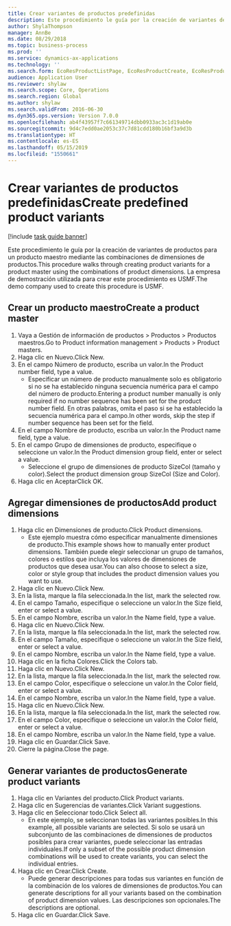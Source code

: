 ```yaml
---
title: Crear variantes de productos predefinidas
description: Este procedimiento le guía por la creación de variantes de productos para un producto maestro mediante las combinaciones de dimensiones de productos.
author: ShylaThompson
manager: AnnBe
ms.date: 08/29/2018
ms.topic: business-process
ms.prod: ''
ms.service: dynamics-ax-applications
ms.technology: ''
ms.search.form: EcoResProductListPage, EcoResProductCreate, EcoResProductDetails, EcoResProductMasterDimension, EcoResProductVariants, EcoResProductVariantSuggestions
audience: Application User
ms.reviewer: shylaw
ms.search.scope: Core, Operations
ms.search.region: Global
ms.author: shylaw
ms.search.validFrom: 2016-06-30
ms.dyn365.ops.version: Version 7.0.0
ms.openlocfilehash: ab4f43957f7c661349714dbb0933ac3c1d19ab0e
ms.sourcegitcommit: 9d4c7edd0ae2053c37c7d81cdd180b16bf3a9d3b
ms.translationtype: HT
ms.contentlocale: es-ES
ms.lasthandoff: 05/15/2019
ms.locfileid: "1550661"
---
```

# <a name="create-predefined-product-variants"></a><span data-ttu-id="d05b1-103">Crear variantes de productos predefinidas</span><span class="sxs-lookup"><span data-stu-id="d05b1-103">Create predefined product variants</span></span>

[!include [task guide banner](../../includes/task-guide-banner.md)]

<span data-ttu-id="d05b1-104">Este procedimiento le guía por la creación de variantes de productos para un producto maestro mediante las combinaciones de dimensiones de productos.</span><span class="sxs-lookup"><span data-stu-id="d05b1-104">This procedure walks through creating product variants for a product master using the combinations of product dimensions.</span></span> <span data-ttu-id="d05b1-105">La empresa de demostración utilizada para crear este procedimiento es USMF.</span><span class="sxs-lookup"><span data-stu-id="d05b1-105">The demo company used to create this procedure is USMF.</span></span>


## <a name="create-a-product-master"></a><span data-ttu-id="d05b1-106">Crear un producto maestro</span><span class="sxs-lookup"><span data-stu-id="d05b1-106">Create a product master</span></span>
1. <span data-ttu-id="d05b1-107">Vaya a Gestión de información de productos > Productos > Productos maestros.</span><span class="sxs-lookup"><span data-stu-id="d05b1-107">Go to Product information management > Products > Product masters.</span></span>
2. <span data-ttu-id="d05b1-108">Haga clic en Nuevo.</span><span class="sxs-lookup"><span data-stu-id="d05b1-108">Click New.</span></span>
3. <span data-ttu-id="d05b1-109">En el campo Número de producto, escriba un valor.</span><span class="sxs-lookup"><span data-stu-id="d05b1-109">In the Product number field, type a value.</span></span>
    * <span data-ttu-id="d05b1-110">Especificar un número de producto manualmente solo es obligatorio si no se ha establecido ninguna secuencia numérica para el campo del número de producto.</span><span class="sxs-lookup"><span data-stu-id="d05b1-110">Entering a product number manually is only required if no number sequence has been set for the product number field.</span></span> <span data-ttu-id="d05b1-111">En otras palabras, omita el paso si se ha establecido la secuencia numérica para el campo.</span><span class="sxs-lookup"><span data-stu-id="d05b1-111">In other words, skip the step if number sequence has been set for the field.</span></span>  
4. <span data-ttu-id="d05b1-112">En el campo Nombre de producto, escriba un valor.</span><span class="sxs-lookup"><span data-stu-id="d05b1-112">In the Product name field, type a value.</span></span>
5. <span data-ttu-id="d05b1-113">En el campo Grupo de dimensiones de producto, especifique o seleccione un valor.</span><span class="sxs-lookup"><span data-stu-id="d05b1-113">In the Product dimension group field, enter or select a value.</span></span>
    * <span data-ttu-id="d05b1-114">Seleccione el grupo de dimensiones de producto SizeCol (tamaño y color).</span><span class="sxs-lookup"><span data-stu-id="d05b1-114">Select the product dimension group SizeCol (Size and Color).</span></span>  
6. <span data-ttu-id="d05b1-115">Haga clic en Aceptar</span><span class="sxs-lookup"><span data-stu-id="d05b1-115">Click OK.</span></span>

## <a name="add-product-dimensions"></a><span data-ttu-id="d05b1-116">Agregar dimensiones de productos</span><span class="sxs-lookup"><span data-stu-id="d05b1-116">Add product dimensions</span></span>
1. <span data-ttu-id="d05b1-117">Haga clic en Dimensiones de producto.</span><span class="sxs-lookup"><span data-stu-id="d05b1-117">Click Product dimensions.</span></span>
    * <span data-ttu-id="d05b1-118">Este ejemplo muestra cómo especificar manualmente dimensiones de producto.</span><span class="sxs-lookup"><span data-stu-id="d05b1-118">This example shows how to manually enter product dimensions.</span></span> <span data-ttu-id="d05b1-119">También puede elegir seleccionar un grupo de tamaños, colores o estilos que incluya los valores de dimensiones de productos que desea usar.</span><span class="sxs-lookup"><span data-stu-id="d05b1-119">You can also choose to select a size, color or style group that includes the product dimension values you want to use.</span></span>  
2. <span data-ttu-id="d05b1-120">Haga clic en Nuevo.</span><span class="sxs-lookup"><span data-stu-id="d05b1-120">Click New.</span></span>
3. <span data-ttu-id="d05b1-121">En la lista, marque la fila seleccionada.</span><span class="sxs-lookup"><span data-stu-id="d05b1-121">In the list, mark the selected row.</span></span>
4. <span data-ttu-id="d05b1-122">En el campo Tamaño, especifique o seleccione un valor.</span><span class="sxs-lookup"><span data-stu-id="d05b1-122">In the Size field, enter or select a value.</span></span>
5. <span data-ttu-id="d05b1-123">En el campo Nombre, escriba un valor.</span><span class="sxs-lookup"><span data-stu-id="d05b1-123">In the Name field, type a value.</span></span>
6. <span data-ttu-id="d05b1-124">Haga clic en Nuevo.</span><span class="sxs-lookup"><span data-stu-id="d05b1-124">Click New.</span></span>
7. <span data-ttu-id="d05b1-125">En la lista, marque la fila seleccionada.</span><span class="sxs-lookup"><span data-stu-id="d05b1-125">In the list, mark the selected row.</span></span>
8. <span data-ttu-id="d05b1-126">En el campo Tamaño, especifique o seleccione un valor.</span><span class="sxs-lookup"><span data-stu-id="d05b1-126">In the Size field, enter or select a value.</span></span>
9. <span data-ttu-id="d05b1-127">En el campo Nombre, escriba un valor.</span><span class="sxs-lookup"><span data-stu-id="d05b1-127">In the Name field, type a value.</span></span>
10. <span data-ttu-id="d05b1-128">Haga clic en la ficha Colores.</span><span class="sxs-lookup"><span data-stu-id="d05b1-128">Click the Colors tab.</span></span>
11. <span data-ttu-id="d05b1-129">Haga clic en Nuevo.</span><span class="sxs-lookup"><span data-stu-id="d05b1-129">Click New.</span></span>
12. <span data-ttu-id="d05b1-130">En la lista, marque la fila seleccionada.</span><span class="sxs-lookup"><span data-stu-id="d05b1-130">In the list, mark the selected row.</span></span>
13. <span data-ttu-id="d05b1-131">En el campo Color, especifique o seleccione un valor.</span><span class="sxs-lookup"><span data-stu-id="d05b1-131">In the Color field, enter or select a value.</span></span>
14. <span data-ttu-id="d05b1-132">En el campo Nombre, escriba un valor.</span><span class="sxs-lookup"><span data-stu-id="d05b1-132">In the Name field, type a value.</span></span>
15. <span data-ttu-id="d05b1-133">Haga clic en Nuevo.</span><span class="sxs-lookup"><span data-stu-id="d05b1-133">Click New.</span></span>
16. <span data-ttu-id="d05b1-134">En la lista, marque la fila seleccionada.</span><span class="sxs-lookup"><span data-stu-id="d05b1-134">In the list, mark the selected row.</span></span>
17. <span data-ttu-id="d05b1-135">En el campo Color, especifique o seleccione un valor.</span><span class="sxs-lookup"><span data-stu-id="d05b1-135">In the Color field, enter or select a value.</span></span>
18. <span data-ttu-id="d05b1-136">En el campo Nombre, escriba un valor.</span><span class="sxs-lookup"><span data-stu-id="d05b1-136">In the Name field, type a value.</span></span>
19. <span data-ttu-id="d05b1-137">Haga clic en Guardar.</span><span class="sxs-lookup"><span data-stu-id="d05b1-137">Click Save.</span></span>
20. <span data-ttu-id="d05b1-138">Cierre la página.</span><span class="sxs-lookup"><span data-stu-id="d05b1-138">Close the page.</span></span>

## <a name="generate-product-variants"></a><span data-ttu-id="d05b1-139">Generar variantes de productos</span><span class="sxs-lookup"><span data-stu-id="d05b1-139">Generate product variants</span></span>
1. <span data-ttu-id="d05b1-140">Haga clic en Variantes del producto.</span><span class="sxs-lookup"><span data-stu-id="d05b1-140">Click Product variants.</span></span>
2. <span data-ttu-id="d05b1-141">Haga clic en Sugerencias de variantes.</span><span class="sxs-lookup"><span data-stu-id="d05b1-141">Click Variant suggestions.</span></span>
3. <span data-ttu-id="d05b1-142">Haga clic en Seleccionar todo.</span><span class="sxs-lookup"><span data-stu-id="d05b1-142">Click Select all.</span></span>
    * <span data-ttu-id="d05b1-143">En este ejemplo, se seleccionan todas las variantes posibles.</span><span class="sxs-lookup"><span data-stu-id="d05b1-143">In this example, all possible variants are selected.</span></span> <span data-ttu-id="d05b1-144">Si solo se usará un subconjunto de las combinaciones de dimensiones de productos posibles para crear variantes, puede seleccionar las entradas individuales.</span><span class="sxs-lookup"><span data-stu-id="d05b1-144">If only a subset of the possible product dimension combinations will be used to create variants, you can select the individual entries.</span></span>  
4. <span data-ttu-id="d05b1-145">Haga clic en Crear.</span><span class="sxs-lookup"><span data-stu-id="d05b1-145">Click Create.</span></span>
    * <span data-ttu-id="d05b1-146">Puede generar descripciones para todas sus variantes en función de la combinación de los valores de dimensiones de productos.</span><span class="sxs-lookup"><span data-stu-id="d05b1-146">You can generate descriptions for all your variants based on the combination of product dimension values.</span></span> <span data-ttu-id="d05b1-147">Las descripciones son opcionales.</span><span class="sxs-lookup"><span data-stu-id="d05b1-147">The descriptions are optional.</span></span>  
5. <span data-ttu-id="d05b1-148">Haga clic en Guardar.</span><span class="sxs-lookup"><span data-stu-id="d05b1-148">Click Save.</span></span>

